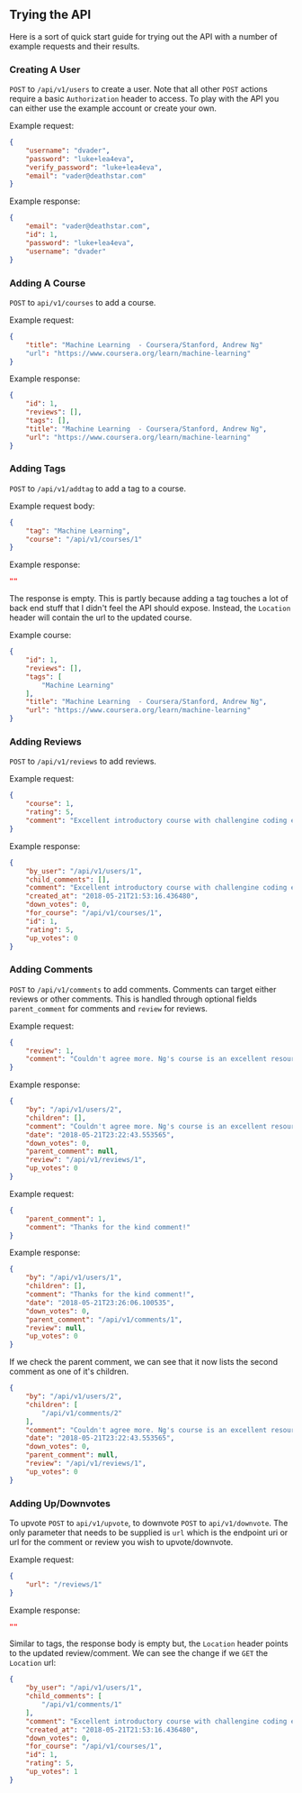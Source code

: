 ## Trying the API
Here is a sort of quick start guide for trying out the API with a number of example requests and their results.

### Creating A User

`POST` to `/api/v1/users` to create a user. Note that all other `POST` actions require a basic `Authorization` header to access. To play with the API you can either use the example account or create your own.

Example request:
```json
{
    "username": "dvader",
    "password": "luke+lea4eva",
    "verify_password": "luke+lea4eva",
    "email": "vader@deathstar.com"
}
```
Example response:
```json
{
    "email": "vader@deathstar.com",
    "id": 1,
    "password": "luke+lea4eva",
    "username": "dvader"
}
```

### Adding A Course

`POST` to `api/v1/courses` to add a course.

Example request:
```json
{
    "title": "Machine Learning  - Coursera/Stanford, Andrew Ng"
    "url": "https://www.coursera.org/learn/machine-learning"
}
```

Example response:
```json
{
    "id": 1,
    "reviews": [],
    "tags": [],
    "title": "Machine Learning  - Coursera/Stanford, Andrew Ng",
    "url": "https://www.coursera.org/learn/machine-learning"
}
```

### Adding Tags

`POST` to `/api/v1/addtag` to add a tag to a course.

Example request body:
```json
{
    "tag": "Machine Learning",
    "course": "/api/v1/courses/1"
}
```

Example response:
```json
""
```
The response is empty. This is partly because adding a tag touches a lot of back end stuff that I didn't feel the API should expose. Instead, the `Location` header will contain the url to the updated course.

Example course:
```json
{
    "id": 1,
    "reviews": [],
    "tags": [
        "Machine Learning"
    ],
    "title": "Machine Learning  - Coursera/Stanford, Andrew Ng",
    "url": "https://www.coursera.org/learn/machine-learning"
}
```

### Adding Reviews

`POST` to `/api/v1/reviews` to add reviews.

Example request:
```json
{
    "course": 1,
    "rating": 5,
    "comment": "Excellent introductory course with challengine coding exercises. Only draw back is that the course is in MatLab / Octave which is no longer a popular language for ML."
}
```

Example response:
```json
{
    "by_user": "/api/v1/users/1",
    "child_comments": [],
    "comment": "Excellent introductory course with challengine coding exercises. Only draw back is that the course is in MatLab / Octave which is no longer a popular language for ML.",
    "created_at": "2018-05-21T21:53:16.436480",
    "down_votes": 0,
    "for_course": "/api/v1/courses/1",
    "id": 1,
    "rating": 5,
    "up_votes": 0
}
```

### Adding Comments

`POST` to `/api/v1/comments` to add comments. Comments can target either reviews or other comments. This is handled through optional fields `parent_comment` for comments and `review` for reviews.

Example request:
```json
{
    "review": 1,
    "comment": "Couldn't agree more. Ng's course is an excellent resource!"
}
```

Example response:
```json
{
    "by": "/api/v1/users/2",
    "children": [],
    "comment": "Couldn't agree more. Ng's course is an excellent resource!",
    "date": "2018-05-21T23:22:43.553565",
    "down_votes": 0,
    "parent_comment": null,
    "review": "/api/v1/reviews/1",
    "up_votes": 0
}
```

Example request:
```json
{
    "parent_comment": 1,
    "comment": "Thanks for the kind comment!"
}
```

Example response:
```json
{
    "by": "/api/v1/users/1",
    "children": [],
    "comment": "Thanks for the kind comment!",
    "date": "2018-05-21T23:26:06.100535",
    "down_votes": 0,
    "parent_comment": "/api/v1/comments/1",
    "review": null,
    "up_votes": 0
}
```

If we check the parent comment, we can see that it now lists the second comment as one of it's children.
```json
{
    "by": "/api/v1/users/2",
    "children": [
        "/api/v1/comments/2"
    ],
    "comment": "Couldn't agree more. Ng's course is an excellent resource!",
    "date": "2018-05-21T23:22:43.553565",
    "down_votes": 0,
    "parent_comment": null,
    "review": "/api/v1/reviews/1",
    "up_votes": 0
}
```

### Adding Up/Downvotes

To upvote `POST` to `api/v1/upvote`, to downvote `POST` to `api/v1/downvote`. The only parameter that needs to be supplied is `url` which is the endpoint uri or url for the comment or review you wish to upvote/downvote.

Example request:
```json
{
    "url": "/reviews/1"
}
```

Example response:
```json
""
```

Similar to tags, the response body is empty but, the `Location` header points to the updated review/comment. We can see the change if we `GET` the `Location` url:

```json
{
    "by_user": "/api/v1/users/1",
    "child_comments": [
        "/api/v1/comments/1"
    ],
    "comment": "Excellent introductory course with challengine coding exercises. Only draw back is that the course is in MatLab / Octave which is no longer a popular language for ML.",
    "created_at": "2018-05-21T21:53:16.436480",
    "down_votes": 0,
    "for_course": "/api/v1/courses/1",
    "id": 1,
    "rating": 5,
    "up_votes": 1
}
```
